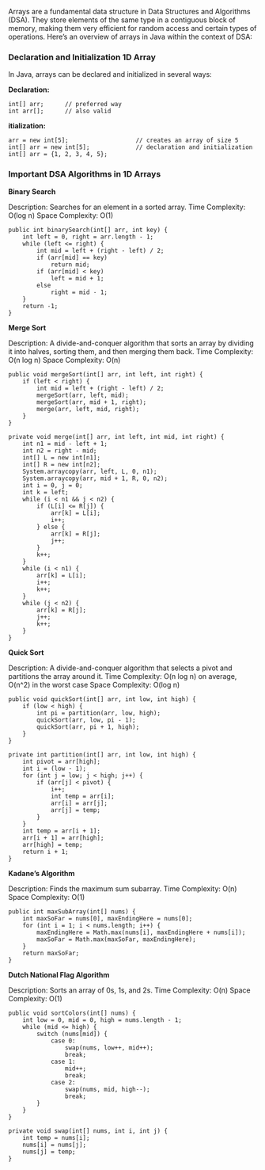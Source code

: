 Arrays are a fundamental data structure in Data Structures and Algorithms (DSA). They store elements of the same type in a contiguous block of memory, making them very efficient for random access and certain types of operations. Here’s an overview of arrays in Java within the context of DSA:

### Declaration and Initialization 1D Array
In Java, arrays can be declared and initialized in several ways:

**Declaration:**
```
int[] arr;      // preferred way
int arr[];      // also valid
```

**itialization:**
```
arr = new int[5];                   // creates an array of size 5
int[] arr = new int[5];             // declaration and initialization
int[] arr = {1, 2, 3, 4, 5};

```


### Important DSA Algorithms in 1D Arrays

**Binary Search**

Description: Searches for an element in a sorted array.
Time Complexity: O(log n)
Space Complexity: O(1)
```
public int binarySearch(int[] arr, int key) {
    int left = 0, right = arr.length - 1;
    while (left <= right) {
        int mid = left + (right - left) / 2;
        if (arr[mid] == key)
            return mid;
        if (arr[mid] < key)
            left = mid + 1;
        else
            right = mid - 1;
    }
    return -1;
}
```

**Merge Sort**

Description: A divide-and-conquer algorithm that sorts an array by dividing it into halves, sorting them, and then merging them back.
Time Complexity: O(n log n)
Space Complexity: O(n)
```
public void mergeSort(int[] arr, int left, int right) {
    if (left < right) {
        int mid = left + (right - left) / 2;
        mergeSort(arr, left, mid);
        mergeSort(arr, mid + 1, right);
        merge(arr, left, mid, right);
    }
}

private void merge(int[] arr, int left, int mid, int right) {
    int n1 = mid - left + 1;
    int n2 = right - mid;
    int[] L = new int[n1];
    int[] R = new int[n2];
    System.arraycopy(arr, left, L, 0, n1);
    System.arraycopy(arr, mid + 1, R, 0, n2);
    int i = 0, j = 0;
    int k = left;
    while (i < n1 && j < n2) {
        if (L[i] <= R[j]) {
            arr[k] = L[i];
            i++;
        } else {
            arr[k] = R[j];
            j++;
        }
        k++;
    }
    while (i < n1) {
        arr[k] = L[i];
        i++;
        k++;
    }
    while (j < n2) {
        arr[k] = R[j];
        j++;
        k++;
    }
}
```

**Quick Sort**

Description: A divide-and-conquer algorithm that selects a pivot and partitions the array around it.
Time Complexity: O(n log n) on average, O(n^2) in the worst case
Space Complexity: O(log n)
```
public void quickSort(int[] arr, int low, int high) {
    if (low < high) {
        int pi = partition(arr, low, high);
        quickSort(arr, low, pi - 1);
        quickSort(arr, pi + 1, high);
    }
}

private int partition(int[] arr, int low, int high) {
    int pivot = arr[high];
    int i = (low - 1);
    for (int j = low; j < high; j++) {
        if (arr[j] < pivot) {
            i++;
            int temp = arr[i];
            arr[i] = arr[j];
            arr[j] = temp;
        }
    }
    int temp = arr[i + 1];
    arr[i + 1] = arr[high];
    arr[high] = temp;
    return i + 1;
}
```

**Kadane’s Algorithm**

Description: Finds the maximum sum subarray.
Time Complexity: O(n)
Space Complexity: O(1)
```
public int maxSubArray(int[] nums) {
    int maxSoFar = nums[0], maxEndingHere = nums[0];
    for (int i = 1; i < nums.length; i++) {
        maxEndingHere = Math.max(nums[i], maxEndingHere + nums[i]);
        maxSoFar = Math.max(maxSoFar, maxEndingHere);
    }
    return maxSoFar;
}
```

**Dutch National Flag Algorithm**

Description: Sorts an array of 0s, 1s, and 2s.
Time Complexity: O(n)
Space Complexity: O(1)
```
public void sortColors(int[] nums) {
    int low = 0, mid = 0, high = nums.length - 1;
    while (mid <= high) {
        switch (nums[mid]) {
            case 0:
                swap(nums, low++, mid++);
                break;
            case 1:
                mid++;
                break;
            case 2:
                swap(nums, mid, high--);
                break;
        }
    }
}

private void swap(int[] nums, int i, int j) {
    int temp = nums[i];
    nums[i] = nums[j];
    nums[j] = temp;
}
```

